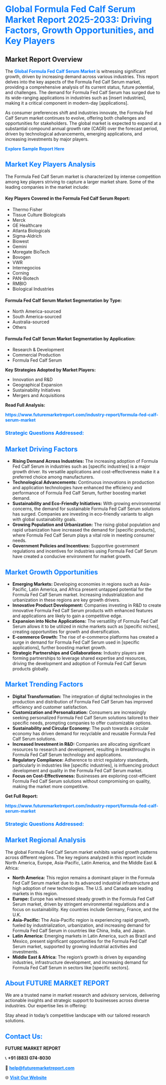 <h1 style="color: #007BFF;">Global Formula Fed Calf Serum Market Report 2025-2033: Driving Factors, Growth Opportunities, and Key Players</h1>

<section id="overview">
<h2>Market Report Overview</h2>
<p>The <a href="https://www.futuremarketreport.com/industry-report/formula-fed-calf-serum-market" style="color: #007BFF; text-decoration: none;"><strong>Global Formula Fed Calf Serum Market</strong></a> is witnessing significant growth, driven by increasing demand across various industries. This report delves into the key aspects of the Formula Fed Calf Serum market, providing a comprehensive analysis of its current status, future potential, and challenges. The demand for Formula Fed Calf Serum has surged due to its wide-ranging applications in industries such as [insert industries], making it a critical component in modern-day [applications].</p>
<p>As consumer preferences shift and industries innovate, the Formula Fed Calf Serum market continues to evolve, offering both challenges and opportunities for stakeholders. The global market is expected to expand at a substantial compound annual growth rate (CAGR) over the forecast period, driven by technological advancements, emerging applications, and increasing investments by major players.</p>
</section>

<section id="overview">
<p><a href="https://www.futuremarketreport.com/request-sample/reportId=125810" style="color: #007BFF; text-decoration: none;"><strong>Explore Sample Report Here</strong></a></p>
</section>

<section id="key-players">
<h2 style="color: #007BFF;">Market Key Players Analysis</h2>
<p>The Formula Fed Calf Serum market is characterized by intense competition among key players striving to capture a larger market share. Some of the leading companies in the market include:</p>
<h4>Key Players Covered in the Formula Fed Calf Serum Report:</h4>
<ul><li>Thermo Fisher</li><li>Tissue Culture Biologicals</li><li>Merck</li><li>GE Healthcare</li><li>Atlanta Biologicals</li><li>Sigma-Aldrich</li><li>Biowest</li><li>Gemini</li><li>Moregate BioTech</li><li>Bovogen</li><li>VWR</li><li>Internegocios</li><li>Corning</li><li>PAN-Biotech</li><li>RMBIO</li><li>Biological Industries</li></ul>
<h4>Formula Fed Calf Serum Market Segmentation by Type:</h4>
<ul><li>North America-sourced</li><li>South America-sourced</li><li>Australia-sourced</li><li>Others</li></ul>

<h4>Formula Fed Calf Serum Market Segmentation by Application:</h4>
<ul><li>Research &amp; Development</li><li>Commercial Production</li><li>Formula Fed Calf Serum</li></ul>
<p><strong>Key Strategies Adopted by Market Players:</strong></p>
<ul>
<li>Innovation and R&D</li>
<li>Geographical Expansion</li>
<li>Sustainability Initiatives</li>
<li>Mergers and Acquisitions</li>
</ul>
</section>

<section>
<p><strong>Read Full Analysis: </strong></p><a href="https://www.futuremarketreport.com/industry-report/formula-fed-calf-serum-market" style="color: #007BFF; text-decoration: none;"><strong>https://www.futuremarketreport.com/industry-report/formula-fed-calf-serum-market</strong></a>
<h3 style="color: #007BFF;">Strategic Questions Addressed:</h3>
</section>

<section id="driving-factors">
<h2 style="color: #007BFF;">Market Driving Factors</h2>
<ul>
<li><strong>Rising Demand Across Industries:</strong> The increasing adoption of Formula Fed Calf Serum in industries such as [specific industries] is a major growth driver. Its versatile applications and cost-effectiveness make it a preferred choice among manufacturers.</li>
<li><strong>Technological Advancements:</strong> Continuous innovations in production and application technologies have enhanced the efficiency and performance of Formula Fed Calf Serum, further boosting market demand.</li>
<li><strong>Sustainability and Eco-Friendly Initiatives:</strong> With growing environmental concerns, the demand for sustainable Formula Fed Calf Serum solutions has surged. Companies are investing in eco-friendly variants to align with global sustainability goals.</li>
<li><strong>Growing Population and Urbanization:</strong> The rising global population and rapid urbanization have increased the demand for [specific products], where Formula Fed Calf Serum plays a vital role in meeting consumer needs.</li>
<li><strong>Government Policies and Incentives:</strong> Supportive government regulations and incentives for industries using Formula Fed Calf Serum have created a conducive environment for market growth.</li>
</ul>
</section>

<section id="growth-opportunities">
<h2 style="color: #007BFF;">Market Growth Opportunities</h2>
<ul>
<li><strong>Emerging Markets:</strong> Developing economies in regions such as Asia-Pacific, Latin America, and Africa present untapped potential for the Formula Fed Calf Serum market. Increasing industrialization and urbanization in these regions are key growth drivers.</li>
<li><strong>Innovative Product Development:</strong> Companies investing in R&D to create innovative Formula Fed Calf Serum products with enhanced features and applications are likely to gain a competitive edge.</li>
<li><strong>Expansion into Niche Applications:</strong> The versatility of Formula Fed Calf Serum allows it to be utilized in niche markets such as [specific niches], creating opportunities for growth and diversification.</li>
<li><strong>E-commerce Growth:</strong> The rise of e-commerce platforms has created a surge in demand for Formula Fed Calf Serum used in [specific applications], further boosting market growth.</li>
<li><strong>Strategic Partnerships and Collaborations:</strong> Industry players are forming partnerships to leverage shared expertise and resources, driving the development and adoption of Formula Fed Calf Serum products globally.</li>
</ul>
</section>

<section id="trending-factors">
<h2 style="color: #007BFF;">Market Trending Factors</h2>
<ul>
<li><strong>Digital Transformation:</strong> The integration of digital technologies in the production and distribution of Formula Fed Calf Serum has improved efficiency and customer satisfaction.</li>
<li><strong>Customization and Personalization:</strong> Consumers are increasingly seeking personalized Formula Fed Calf Serum solutions tailored to their specific needs, prompting companies to offer customizable options.</li>
<li><strong>Sustainability and Circular Economy:</strong> The push towards a circular economy has driven demand for recyclable and reusable Formula Fed Calf Serum solutions.</li>
<li><strong>Increased Investment in R&D:</strong> Companies are allocating significant resources to research and development, resulting in breakthroughs in Formula Fed Calf Serum technology and applications.</li>
<li><strong>Regulatory Compliance:</strong> Adherence to strict regulatory standards, particularly in industries like [specific industries], is influencing product development and quality in the Formula Fed Calf Serum market.</li>
<li><strong>Focus on Cost-Effectiveness:</strong> Businesses are exploring cost-efficient Formula Fed Calf Serum solutions without compromising on quality, making the market more competitive.</li>
</ul>
</section>

<section>
<p><strong>Get Full Report: </strong></p><a href="https://www.futuremarketreport.com/industry-report/formula-fed-calf-serum-market" style="color: #007BFF; text-decoration: none;"><strong>https://www.futuremarketreport.com/industry-report/formula-fed-calf-serum-market</strong></a>
<h3 style="color: #007BFF;">Strategic Questions Addressed:</h3>
</section>


<section id="regional-analysis">
<h2 style="color: #007BFF;">Market Regional Analysis</h2>
<p>The global Formula Fed Calf Serum market exhibits varied growth patterns across different regions. The key regions analyzed in this report include North America, Europe, Asia-Pacific, Latin America, and the Middle East & Africa:</p>
<ul>
<li><strong>North America:</strong> This region remains a dominant player in the Formula Fed Calf Serum market due to its advanced industrial infrastructure and high adoption of new technologies. The U.S. and Canada are leading markets in this region.</li>
<li><strong>Europe:</strong> Europe has witnessed steady growth in the Formula Fed Calf Serum market, driven by stringent environmental regulations and a focus on sustainability. Key countries include Germany, France, and the U.K.</li>
<li><strong>Asia-Pacific:</strong> The Asia-Pacific region is experiencing rapid growth, fueled by industrialization, urbanization, and increasing demand for Formula Fed Calf Serum in countries like China, India, and Japan.</li>
<li><strong>Latin America:</strong> Emerging markets in Latin America, such as Brazil and Mexico, present significant opportunities for the Formula Fed Calf Serum market, supported by growing industrial activities and investments.</li>
<li><strong>Middle East & Africa:</strong> The region’s growth is driven by expanding industries, infrastructure development, and increasing demand for Formula Fed Calf Serum in sectors like [specific sectors].</li>
</ul>
</section>

<footer>
<h2 style="color: #007BFF;">About FUTURE MARKET REPORT</h2>
<p>We are a trusted name in market research and advisory services, delivering actionable insights and strategic support to businesses across diverse industries. Our expertise lies in offering:</p>

<p>Stay ahead in today’s competitive landscape with our tailored research solutions.</p>

<h2 style="color: #007BFF;">Contact Us:</h2>
<p><strong>FUTURE MARKET REPORT</strong></p>
<p>📞 <strong>+91 (883) 074-8030</strong></p>
<p>📧 <strong><a href="mailto:help@futuremarketreport.com" style="color: #007BFF;">help@futuremarketreport.com</a></strong></p>
<p>🌐 <strong><a href="https://www.futuremarketreport.com/" style="color: #007BFF;">Visit Our Website</a></strong></p>
</footer>